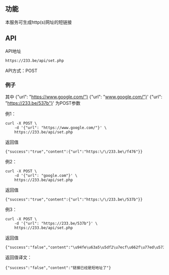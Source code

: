 ## 功能  
本服务可生成http(s)网址的短链接

## API

API地址
```
https://233.be/api/set.php
```

API方式：POST

### 例子
其中 
{"url": "https://www.google.com/"}
{"url": "www.google.com/"}'
{"url": "https://233.be/537b"}'
为POST参数

例1：

```
curl -X POST \
    -d '{"url": "https://www.google.com/"}' \
    https://233.be/api/set.php
```
 返回值
 ```
{"success":"true","content":{"url":"https:\/\/233.be\/f476"}}
```
例2：

```
curl -X POST \
    -d '{"url": "google.com"}' \
    https://233.be/api/set.php
```
返回值
```
{"success":"true","content":{"url":"https:\/\/233.be\/537b"}}
```
例3：

```
curl -X POST \
    -d '{"url": "https://233.be/537b"}' \
    https://233.be/api/set.php
```
返回值

```
{"success":"false","content":"\u94fe\u63a5\u5df2\u7ecf\u662f\u77ed\u5730\u5740\u4e86\u3002"}
```
返回值译文：
```
{"success":"false","content":"链接已经是短地址了"}
```